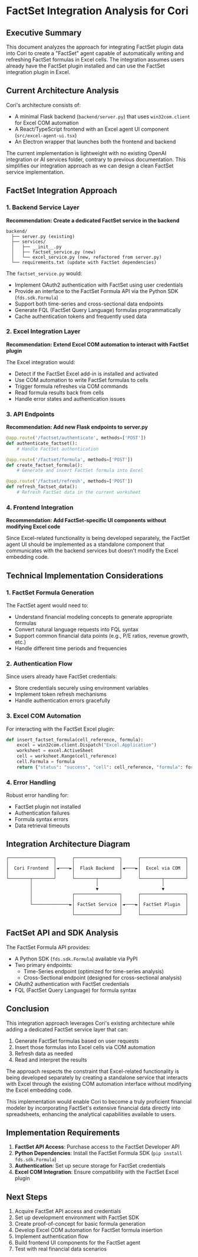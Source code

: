 # FactSet Integration Analysis for Cori

## Executive Summary

This document analyzes the approach for integrating FactSet plugin data into Cori to create a "FactSet" agent capable of automatically writing and refreshing FactSet formulas in Excel cells. The integration assumes users already have the FactSet plugin installed and can use the FactSet integration plugin in Excel.

## Current Architecture Analysis

Cori's architecture consists of:
- A minimal Flask backend (`backend/server.py`) that uses `win32com.client` for Excel COM automation
- A React/TypeScript frontend with an Excel agent UI component (`src/excel-agent-ui.tsx`)
- An Electron wrapper that launches both the frontend and backend

The current implementation is lightweight with no existing OpenAI integration or AI services folder, contrary to previous documentation. This simplifies our integration approach as we can design a clean FactSet service implementation.

## FactSet Integration Approach

### 1. Backend Service Layer

**Recommendation: Create a dedicated FactSet service in the backend**

```
backend/
  ├── server.py (existing)
  ├── services/
  │   ├── __init__.py
  │   ├── factset_service.py (new)
  │   └── excel_service.py (new, refactored from server.py)
  └── requirements.txt (update with FactSet dependencies)
```

The `factset_service.py` would:
- Implement OAuth2 authentication with FactSet using user credentials
- Provide an interface to the FactSet Formula API via the Python SDK (`fds.sdk.Formula`)
- Support both time-series and cross-sectional data endpoints
- Generate FQL (FactSet Query Language) formulas programmatically
- Cache authentication tokens and frequently used data

### 2. Excel Integration Layer

**Recommendation: Extend Excel COM automation to interact with FactSet plugin**

The Excel integration would:
- Detect if the FactSet Excel add-in is installed and activated
- Use COM automation to write FactSet formulas to cells
- Trigger formula refreshes via COM commands
- Read formula results back from cells
- Handle error states and authentication issues

### 3. API Endpoints

**Recommendation: Add new Flask endpoints to server.py**

```python
@app.route('/factset/authenticate', methods=['POST'])
def authenticate_factset():
    # Handle FactSet authentication

@app.route('/factset/formula', methods=['POST'])
def create_factset_formula():
    # Generate and insert FactSet formula into Excel

@app.route('/factset/refresh', methods=['POST'])
def refresh_factset_data():
    # Refresh FactSet data in the current worksheet
```

### 4. Frontend Integration

**Recommendation: Add FactSet-specific UI components without modifying Excel code**

Since Excel-related functionality is being developed separately, the FactSet agent UI should be implemented as a standalone component that communicates with the backend services but doesn't modify the Excel embedding code.

## Technical Implementation Considerations

### 1. FactSet Formula Generation

The FactSet agent would need to:
- Understand financial modeling concepts to generate appropriate formulas
- Convert natural language requests into FQL syntax
- Support common financial data points (e.g., P/E ratios, revenue growth, etc.)
- Handle different time periods and frequencies

### 2. Authentication Flow

Since users already have FactSet credentials:
- Store credentials securely using environment variables
- Implement token refresh mechanisms
- Handle authentication errors gracefully

### 3. Excel COM Automation

For interacting with the FactSet Excel plugin:
```python
def insert_factset_formula(cell_reference, formula):
    excel = win32com.client.Dispatch("Excel.Application")
    worksheet = excel.ActiveSheet
    cell = worksheet.Range(cell_reference)
    cell.Formula = formula
    return {"status": "success", "cell": cell_reference, "formula": formula}
```

### 4. Error Handling

Robust error handling for:
- FactSet plugin not installed
- Authentication failures
- Formula syntax errors
- Data retrieval timeouts

## Integration Architecture Diagram

```
┌─────────────────┐      ┌─────────────────┐      ┌─────────────────┐
│                 │      │                 │      │                 │
│  Cori Frontend  │◄────►│  Flask Backend  │◄────►│  Excel via COM  │
│                 │      │                 │      │                 │
└────────┬────────┘      └────────┬────────┘      └────────┬────────┘
         │                        │                        │
         │                        ▼                        ▼
         │               ┌─────────────────┐      ┌─────────────────┐
         │               │                 │      │                 │
         └──────────────►│ FactSet Service │◄────►│ FactSet Plugin  │
                         │                 │      │                 │
                         └─────────────────┘      └─────────────────┘
```

## FactSet API and SDK Analysis

The FactSet Formula API provides:
- A Python SDK (`fds.sdk.Formula`) available via PyPI
- Two primary endpoints:
  - Time-Series endpoint (optimized for time-series analysis)
  - Cross-Sectional endpoint (designed for cross-sectional analysis)
- OAuth2 authentication with FactSet credentials
- FQL (FactSet Query Language) for formula syntax

## Conclusion

This integration approach leverages Cori's existing architecture while adding a dedicated FactSet service layer that can:
1. Generate FactSet formulas based on user requests
2. Insert those formulas into Excel cells via COM automation
3. Refresh data as needed
4. Read and interpret the results

The approach respects the constraint that Excel-related functionality is being developed separately by creating a standalone service that interacts with Excel through the existing COM automation interface without modifying the Excel embedding code.

This implementation would enable Cori to become a truly proficient financial modeler by incorporating FactSet's extensive financial data directly into spreadsheets, enhancing the analytical capabilities available to users.

## Implementation Requirements

1. **FactSet API Access**: Purchase access to the FactSet Developer API
2. **Python Dependencies**: Install the FactSet Formula SDK (`pip install fds.sdk.Formula`)
3. **Authentication**: Set up secure storage for FactSet credentials
4. **Excel COM Integration**: Ensure compatibility with the FactSet Excel plugin

## Next Steps

1. Acquire FactSet API access and credentials
2. Set up development environment with FactSet SDK
3. Create proof-of-concept for basic formula generation
4. Develop Excel COM automation for FactSet formula insertion
5. Implement authentication flow
6. Build frontend UI components for the FactSet agent
7. Test with real financial data scenarios
